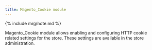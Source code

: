 ```yaml
---
title: Magento_Cookie module
---
```


{% include mrg/note.md %}

Magento_Cookie module allows enabling and configuring HTTP cookie related settings for the store. These settings are available in the store administration.
